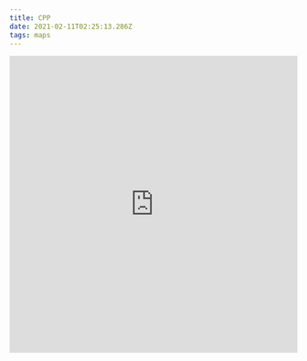 ```yaml
---
title: CPP
date: 2021-02-11T02:25:13.286Z
tags: maps
---
```

<iframe width="100%" height="520" frameborder="0" src="https://nycplanning.carto.com/u/dcpbuilder/builder/27da8190-35a4-4026-b6cf-4c20bbe8923a/embed?x-frames-allow-from='eager-meninsky-560cde.netlify.app'" allowfullscreen webkitallowfullscreen mozallowfullscreen oallowfullscreen msallowfullscreen></iframe>